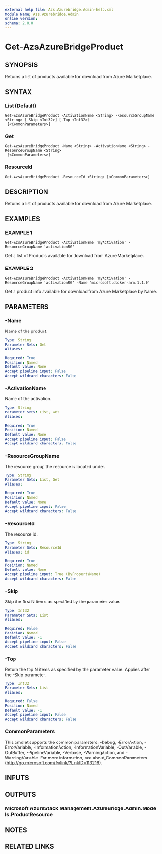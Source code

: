 ```yaml
---
external help file: Azs.Azurebridge.Admin-help.xml
Module Name: Azs.Azurebridge.Admin
online version:
schema: 2.0.0
---
```


# Get-AzsAzureBridgeProduct

## SYNOPSIS
Returns a list of products available for download from Azure Marketplace.

## SYNTAX

### List (Default)
```
Get-AzsAzureBridgeProduct -ActivationName <String> -ResourceGroupName <String> [-Skip <Int32>] [-Top <Int32>]
 [<CommonParameters>]
```

### Get
```
Get-AzsAzureBridgeProduct -Name <String> -ActivationName <String> -ResourceGroupName <String>
 [<CommonParameters>]
```

### ResourceId
```
Get-AzsAzureBridgeProduct -ResourceId <String> [<CommonParameters>]
```

## DESCRIPTION
Returns a list of products available for download from Azure Marketplace.

## EXAMPLES

### EXAMPLE 1
```
Get-AzsAzureBridgeProduct -ActivationName 'myActivation' -ResourceGroupName 'activationRG'
```

Get a list of Products available for download from Azure Marketplace.

### EXAMPLE 2
```
Get-AzsAzureBridgeProduct -ActivationName 'myActivation' -ResourceGroupName 'activationRG' -Name 'microsoft.docker-arm.1.1.0'
```

Get a product info available for download from Azure Marketplace by Name.

## PARAMETERS

### -Name
Name of the product.

```yaml
Type: String
Parameter Sets: Get
Aliases:

Required: True
Position: Named
Default value: None
Accept pipeline input: False
Accept wildcard characters: False
```

### -ActivationName
Name of the activation.

```yaml
Type: String
Parameter Sets: List, Get
Aliases:

Required: True
Position: Named
Default value: None
Accept pipeline input: False
Accept wildcard characters: False
```

### -ResourceGroupName
The resource group the resource is located under.

```yaml
Type: String
Parameter Sets: List, Get
Aliases:

Required: True
Position: Named
Default value: None
Accept pipeline input: False
Accept wildcard characters: False
```

### -ResourceId
The resource id.

```yaml
Type: String
Parameter Sets: ResourceId
Aliases: id

Required: True
Position: Named
Default value: None
Accept pipeline input: True (ByPropertyName)
Accept wildcard characters: False
```

### -Skip
Skip the first N items as specified by the parameter value.

```yaml
Type: Int32
Parameter Sets: List
Aliases:

Required: False
Position: Named
Default value: -1
Accept pipeline input: False
Accept wildcard characters: False
```

### -Top
Return the top N items as specified by the parameter value.
Applies after the -Skip parameter.

```yaml
Type: Int32
Parameter Sets: List
Aliases:

Required: False
Position: Named
Default value: -1
Accept pipeline input: False
Accept wildcard characters: False
```

### CommonParameters
This cmdlet supports the common parameters: -Debug, -ErrorAction, -ErrorVariable, -InformationAction, -InformationVariable, -OutVariable, -OutBuffer, -PipelineVariable, -Verbose, -WarningAction, and -WarningVariable. For more information, see about_CommonParameters (<http://go.microsoft.com/fwlink/?LinkID=113216>).

## INPUTS

## OUTPUTS

### Microsoft.AzureStack.Management.AzureBridge.Admin.Models.ProductResource

## NOTES

## RELATED LINKS
